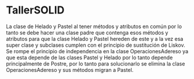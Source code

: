 # TallerSOLID
La clase de Helado y Pastel al tener métodos y atributos en común por lo tanto se debe hacer una clase padre que contenga esos métodos y atributos para que la clase Helado y Pastel hereden de este y a la vez esa super clase y subclases cumplen con el principio de sustitución de Liskov.
Se rompe el principio de independencia en la clase OperacionesAdereso ya que esta depende de las clases Pastel y Helado por lo tanto depende principalmente de Postre, por lo tanto para solucionarlo se elimina la clase OperacionesAdereso y sus métodos migran a Pastel.
